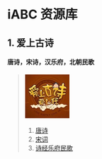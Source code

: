 # iABC 资源库

## 1. 爱上古诗
#### 唐诗，宋诗，汉乐府，北朝民歌

> ![爱上古诗](爱上古诗/images/爱上古诗.jpg)
> 1. [唐诗](爱上古诗/唐诗.md)  
> 2. [宋词](爱上古诗/宋词.md)  
> 3. [诗经乐府民歌](爱上古诗/诗经乐府民歌.md)  
